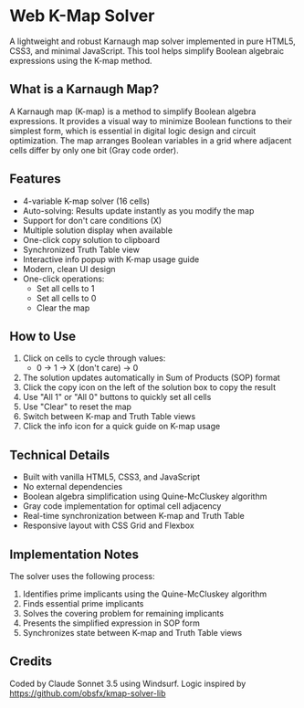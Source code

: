 # Web K-Map Solver

A lightweight and robust Karnaugh map solver implemented in pure HTML5, CSS3, and minimal JavaScript. This tool helps simplify Boolean algebraic expressions using the K-map method.

## What is a Karnaugh Map?

A Karnaugh map (K-map) is a method to simplify Boolean algebra expressions. It provides a visual way to minimize Boolean functions to their simplest form, which is essential in digital logic design and circuit optimization. The map arranges Boolean variables in a grid where adjacent cells differ by only one bit (Gray code order).

## Features

- 4-variable K-map solver (16 cells)
- Auto-solving: Results update instantly as you modify the map
- Support for don't care conditions (X)
- Multiple solution display when available
- One-click copy solution to clipboard
- Synchronized Truth Table view
- Interactive info popup with K-map usage guide
- Modern, clean UI design
- One-click operations:
  - Set all cells to 1
  - Set all cells to 0
  - Clear the map

## How to Use

1. Click on cells to cycle through values:
   - 0 → 1 → X (don't care) → 0
2. The solution updates automatically in Sum of Products (SOP) format
3. Click the copy icon on the left of the solution box to copy the result
4. Use "All 1" or "All 0" buttons to quickly set all cells
5. Use "Clear" to reset the map
6. Switch between K-map and Truth Table views
7. Click the info icon for a quick guide on K-map usage

## Technical Details

- Built with vanilla HTML5, CSS3, and JavaScript
- No external dependencies
- Boolean algebra simplification using Quine-McCluskey algorithm
- Gray code implementation for optimal cell adjacency
- Real-time synchronization between K-map and Truth Table
- Responsive layout with CSS Grid and Flexbox

## Implementation Notes

The solver uses the following process:
1. Identifies prime implicants using the Quine-McCluskey algorithm
2. Finds essential prime implicants
3. Solves the covering problem for remaining implicants
4. Presents the simplified expression in SOP form
5. Synchronizes state between K-map and Truth Table views

## Credits

Coded by Claude Sonnet 3.5 using Windsurf.
Logic inspired by https://github.com/obsfx/kmap-solver-lib
